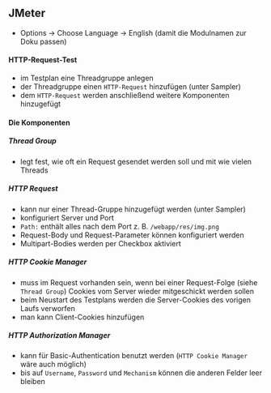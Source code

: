 ## JMeter

- Options -> Choose Language -> English (damit die Modulnamen zur Doku passen)

#### HTTP-Request-Test
- im Testplan eine Threadgruppe anlegen
- der Threadgruppe einen `HTTP-Request` hinzufügen (unter Sampler)
- dem `HTTP-Request` werden anschließend weitere Komponenten hinzugefügt

#### Die Komponenten

##### Thread Group
- legt fest, wie oft ein Request gesendet werden soll und mit wie vielen Threads

##### HTTP Request
- kann nur einer Thread-Gruppe hinzugefügt werden (unter Sampler)
- konfiguriert Server und Port
- `Path:` enthält alles nach dem Port z. B. `/webapp/res/img.png`
- Request-Body und Request-Parameter können konfiguriert werden
- Multipart-Bodies werden per Checkbox aktiviert

##### HTTP Cookie Manager
- muss im Request vorhanden sein, wenn bei einer Request-Folge (siehe `Thread Group`) Cookies vom Server wieder mitgeschickt werden sollen
- beim Neustart des Testplans werden die Server-Cookies des vorigen Laufs verworfen
- man kann Client-Cookies hinzufügen

##### HTTP Authorization Manager
- kann für Basic-Authentication benutzt werden (`HTTP Cookie Manager` wäre auch möglich)
- bis auf `Username`, `Password` und `Mechanism` können die anderen Felder leer bleiben
